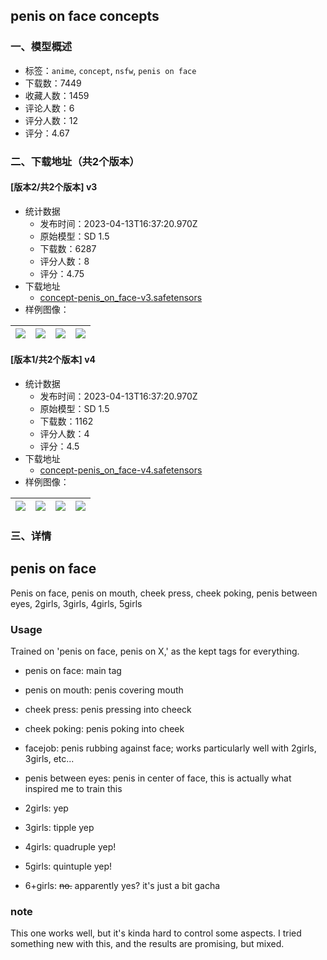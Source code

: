 ## penis on face concepts
### 一、模型概述

- 标签：`anime`, `concept`, `nsfw`, `penis on face`
- 下载数：7449
- 收藏人数：1459
- 评论人数：6
- 评分人数：12
- 评分：4.67

### 二、下载地址（共2个版本）

#### [版本2/共2个版本] v3

- 统计数据
  - 发布时间：2023-04-13T16:37:20.970Z
  - 原始模型：SD 1.5
  - 下载数：6287
  - 评分人数：8
  - 评分：4.75
- 下载地址
  - [concept-penis_on_face-v3.safetensors](https://civitai.com/api/download/models/44041)
- 样例图像：

| <img src="https://image.civitai.com/xG1nkqKTMzGDvpLrqFT7WA/6a135609-a681-4a08-f539-47c80c4f0700/width=450/480724.jpeg" /> | <img src="https://image.civitai.com/xG1nkqKTMzGDvpLrqFT7WA/d99195b5-eed0-4da4-9c54-c01fc8ad8400/width=450/480729.jpeg" /> | <img src="https://image.civitai.com/xG1nkqKTMzGDvpLrqFT7WA/266ab795-8909-4478-f8fe-62daaa97cf00/width=450/480727.jpeg" /> | <img src="https://image.civitai.com/xG1nkqKTMzGDvpLrqFT7WA/f305ce8a-837c-4355-fa7a-6ea8d897b400/width=450/480721.jpeg" /> |
| ---- | ---- | ---- | ---- |

#### [版本1/共2个版本] v4

- 统计数据
  - 发布时间：2023-04-13T16:37:20.970Z
  - 原始模型：SD 1.5
  - 下载数：1162
  - 评分人数：4
  - 评分：4.5
- 下载地址
  - [concept-penis_on_face-v4.safetensors](https://civitai.com/api/download/models/44878)
- 样例图像：

| <img src="https://image.civitai.com/xG1nkqKTMzGDvpLrqFT7WA/66984083-5227-44b8-7113-49bac59a1500/width=450/487660.jpeg" /> | <img src="https://image.civitai.com/xG1nkqKTMzGDvpLrqFT7WA/c46fade5-7745-4e6b-d5dd-d4a09a428400/width=450/487650.jpeg" /> | <img src="https://image.civitai.com/xG1nkqKTMzGDvpLrqFT7WA/1ef8a280-8e39-450c-d48d-9e3cbf72ae00/width=450/487661.jpeg" /> | <img src="https://image.civitai.com/xG1nkqKTMzGDvpLrqFT7WA/90280284-9b27-47b2-d261-bb51362d2700/width=450/487651.jpeg" /> |
| ---- | ---- | ---- | ---- |


### 三、详情
<h2>penis on face</h2><p>Penis on face, penis on mouth, cheek press, cheek poking, penis between eyes, 2girls, 3girls, 4girls, 5girls</p><h3>Usage</h3><p>Trained on 'penis on face, penis on X,' as the kept tags for everything.</p><ul><li><p>penis on face: main tag</p></li><li><p>penis on mouth: penis covering mouth</p></li><li><p>cheek press: penis pressing into cheeck</p></li><li><p>cheek poking: penis poking into cheek</p></li><li><p>facejob: penis rubbing against face; works particularly well with 2girls, 3girls, etc...</p></li><li><p>penis between eyes: penis in center of face, this is actually what inspired me to train this</p></li><li><p>2girls: yep</p></li><li><p>3girls: tipple yep</p></li><li><p>4girls: quadruple yep!</p></li><li><p>5girls: quintuple yep!</p></li><li><p>6+girls: <s>no.</s> apparently yes? it's just a bit gacha</p></li></ul><h3>note</h3><p>This one works well, but it's kinda hard to control some aspects. I tried something new with this, and the results are promising, but mixed.</p>